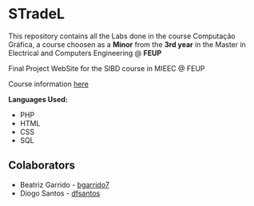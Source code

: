 # STradeL

This repository contains all the Labs done in the course Computação Gráfica, a course choosen as a **Minor** from the **3rd year** in the Master in Electrical and Computers Engineering @ **FEUP**

Final Project WebSite for the SIBD course in MIEEC @ FEUP

Course information [here](https://web.fe.up.pt/~arestivo/page/courses/2018/sibd/)

**Languages Used:**
* PHP
* HTML
* CSS
* SQL


## Colaborators

* Beatriz Garrido - [bgarrido7](https://github.com/bgarrido7)
* Diogo Santos - [dfsantos](https://github.com/dfosantos)
